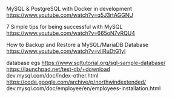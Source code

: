 

MySQL & PostgreSQL with Docker in development
https://www.youtube.com/watch?v=q5J3rtAGGNU


7 Simple tips for being successful with MySQL
https://www.youtube.com/watch?v=665oN7vRQU4

How to Backup and Restore a MySQL/MariaDB Database
https://www.youtube.com/watch?v=vIIRuDtG1yI

database egs
https://www.sqltutorial.org/sql-sample-database/  
https://launchpad.net/test-db/+download  
dev.mysql.com/doc/index-other.html  
https://code.google.com/archive/p/northwindextended/  
dev.mysql.com/doc/employee/en/employees-installation.html


